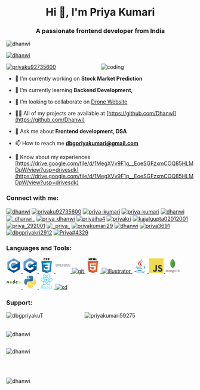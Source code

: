 <h1 align="center">Hi 👋, I'm Priya Kumari</h1>
<h3 align="center">A passionate frontend developer from India</h3>



<p align="left"> <img src="https://komarev.com/ghpvc/?username=dhanwi&label=Profile%20views&color=0e75b6&style=flat" alt="dhanwi" /> </p>

<p style = "background-image: url('https://mir-s3-cdn-cf.behance.net/projects/202/653c98116051129.Y3JvcCw5MjAsNzIwLDM1Nyww.jpg'); background-repeat: no-repeat;
  background-attachment: fixed;
  background-size: cover;"> <a href="https://github.com/ryo-ma/github-profile-trophy"><img src="https://github-profile-trophy.vercel.app/?username=dhanwi" alt="dhanwi" /></a> </p>
  
  <img align="right" padding="7px" margin="0 0 0 2vw" alt="coding" width="250" src="https://img.etimg.com/thumb/msid-84146083,width-1015,height-761,imgsize-638053,resizemode-8,quality-100/prime/technology-and-startups/booting-up-developer-economy-how-tech-startups-are-helping-coders-build-and-test-software-faster.jpg">

<p align="left"> <a href="https://twitter.com/priyaku92735600" target="blank"><img src="https://img.shields.io/twitter/follow/priyaku92735600?logo=twitter&style=for-the-badge" alt="priyaku92735600" /></a> </p>

- 🔭 I’m currently working on **Stock Market Prediction**

- 🌱 I’m currently learning **Backend Development,**

- 👯 I’m looking to collaborate on [Drone Website](https://drone-webpage-u5wi.vercel.app/)

- 👨‍💻 All of my projects are available at [https://github.com/Dhanwi](https://github.com/Dhanwi)

- 💬 Ask me about **Frontend development, DSA**

- 📫 How to reach me **dbgpriyakumari@gmail.com**

- 📄 Know about my experiences [https://drive.google.com/file/d/1MegXVv9F1q__EoeSGFzxmCOQ85HLMDpW/view?usp=drivesdk](https://drive.google.com/file/d/1MegXVv9F1q__EoeSGFzxmCOQ85HLMDpW/view?usp=drivesdk)

<h3 align="left">Connect with me:</h3>
<p align="left">
<a href="https://codepen.io/dhanwi" target="blank"><img align="center" src="https://raw.githubusercontent.com/rahuldkjain/github-profile-readme-generator/master/src/images/icons/Social/codepen.svg" alt="dhanwi" height="30" width="40" /></a>
<a href="https://twitter.com/priyaku92735600" target="blank"><img align="center" src="https://raw.githubusercontent.com/rahuldkjain/github-profile-readme-generator/master/src/images/icons/Social/twitter.svg" alt="priyaku92735600" height="30" width="40" /></a>
<a href="https://linkedin.com/in/priya-kumari" target="blank"><img align="center" src="https://raw.githubusercontent.com/rahuldkjain/github-profile-readme-generator/master/src/images/icons/Social/linked-in-alt.svg" alt="priya-kumari" height="30" width="40" /></a>
<a href="https://stackoverflow.com/users/priya-kumari" target="blank"><img align="center" src="https://raw.githubusercontent.com/rahuldkjain/github-profile-readme-generator/master/src/images/icons/Social/stack-overflow.svg" alt="priya-kumari" height="30" width="40" /></a>
<a href="https://codesandbox.com/dhanwi" target="blank"><img align="center" src="https://raw.githubusercontent.com/rahuldkjain/github-profile-readme-generator/master/src/images/icons/Social/codesandbox.svg" alt="dhanwi" height="30" width="40" /></a>
<a href="https://instagram.com/_dhanwi_" target="blank"><img align="center" src="https://raw.githubusercontent.com/rahuldkjain/github-profile-readme-generator/master/src/images/icons/Social/instagram.svg" alt="_dhanwi_" height="30" width="40" /></a>
<a href="https://dribbble.com/priya_dhanwi" target="blank"><img align="center" src="https://raw.githubusercontent.com/rahuldkjain/github-profile-readme-generator/master/src/images/icons/Social/dribbble.svg" alt="priya_dhanwi" height="30" width="40" /></a>
<a href="https://www.behance.net/priyajha4" target="blank"><img align="center" src="https://raw.githubusercontent.com/rahuldkjain/github-profile-readme-generator/master/src/images/icons/Social/behance.svg" alt="priyajha4" height="30" width="40" /></a>
<a href="https://hashnode.com/priyakri" target="blank"><img align="center" src="https://raw.githubusercontent.com/rahuldkjain/github-profile-readme-generator/master/src/images/icons/Social/hashnode.svg" alt="priyakri" height="30" width="40" /></a>
<a href="https://medium.com/kajalgupta02012001" target="blank"><img align="center" src="https://raw.githubusercontent.com/rahuldkjain/github-profile-readme-generator/master/src/images/icons/Social/medium.svg" alt="kajalgupta02012001" height="30" width="40" /></a>
<a href="https://www.codechef.com/users/priya_292001" target="blank"><img align="center" src="https://cdn.jsdelivr.net/npm/simple-icons@3.1.0/icons/codechef.svg" alt="priya_292001" height="30" width="40" /></a>
<a href="https://www.hackerrank.com/_priya_" target="blank"><img align="center" src="https://raw.githubusercontent.com/rahuldkjain/github-profile-readme-generator/master/src/images/icons/Social/hackerrank.svg" alt="_priya_" height="30" width="40" /></a>
<a href="https://codeforces.com/profile/priyakumari29" target="blank"><img align="center" src="https://raw.githubusercontent.com/rahuldkjain/github-profile-readme-generator/master/src/images/icons/Social/codeforces.svg" alt="priyakumari29" height="30" width="40" /></a>
<a href="https://www.leetcode.com/dhanwi" target="blank"><img align="center" src="https://raw.githubusercontent.com/rahuldkjain/github-profile-readme-generator/master/src/images/icons/Social/leet-code.svg" alt="dhanwi" height="30" width="40" /></a>
<a href="https://www.hackerearth.com/priya3691" target="blank"><img align="center" src="https://raw.githubusercontent.com/rahuldkjain/github-profile-readme-generator/master/src/images/icons/Social/hackerearth.svg" alt="priya3691" height="30" width="40" /></a>
<a href="https://auth.geeksforgeeks.org/user/dbgpriyakri2912" target="blank"><img align="center" src="https://raw.githubusercontent.com/rahuldkjain/github-profile-readme-generator/master/src/images/icons/Social/geeks-for-geeks.svg" alt="dbgpriyakri2912" height="30" width="40" /></a>
<a href="https://discord.gg/Priya#4329" target="blank"><img align="center" src="https://raw.githubusercontent.com/rahuldkjain/github-profile-readme-generator/master/src/images/icons/Social/discord.svg" alt="Priya#4329" height="30" width="40" /></a>
</p>

<h3 align="left">Languages and Tools:</h3>
<p align="left"> <a href="https://www.cprogramming.com/" target="_blank" rel="noreferrer"> <img src="https://raw.githubusercontent.com/devicons/devicon/master/icons/c/c-original.svg" alt="c" width="40" height="40"/> </a> <a href="https://www.w3schools.com/cpp/" target="_blank" rel="noreferrer"> <img src="https://raw.githubusercontent.com/devicons/devicon/master/icons/cplusplus/cplusplus-original.svg" alt="cplusplus" width="40" height="40"/> </a> <a href="https://www.w3schools.com/css/" target="_blank" rel="noreferrer"> <img src="https://raw.githubusercontent.com/devicons/devicon/master/icons/css3/css3-original-wordmark.svg" alt="css3" width="40" height="40"/> </a> <a href="https://expressjs.com" target="_blank" rel="noreferrer"> <img src="https://raw.githubusercontent.com/devicons/devicon/master/icons/express/express-original-wordmark.svg" alt="express" width="40" height="40"/> </a> <a href="https://git-scm.com/" target="_blank" rel="noreferrer"> <img src="https://www.vectorlogo.zone/logos/git-scm/git-scm-icon.svg" alt="git" width="40" height="40"/> </a> <a href="https://www.w3.org/html/" target="_blank" rel="noreferrer"> <img src="https://raw.githubusercontent.com/devicons/devicon/master/icons/html5/html5-original-wordmark.svg" alt="html5" width="40" height="40"/> </a> <a href="https://www.adobe.com/in/products/illustrator.html" target="_blank" rel="noreferrer"> <img src="https://www.vectorlogo.zone/logos/adobe_illustrator/adobe_illustrator-icon.svg" alt="illustrator" width="40" height="40"/> </a> <a href="https://www.java.com" target="_blank" rel="noreferrer"> <img src="https://raw.githubusercontent.com/devicons/devicon/master/icons/java/java-original.svg" alt="java" width="40" height="40"/> </a> <a href="https://developer.mozilla.org/en-US/docs/Web/JavaScript" target="_blank" rel="noreferrer"> <img src="https://raw.githubusercontent.com/devicons/devicon/master/icons/javascript/javascript-original.svg" alt="javascript" width="40" height="40"/> </a> <a href="https://www.mongodb.com/" target="_blank" rel="noreferrer"> <img src="https://raw.githubusercontent.com/devicons/devicon/master/icons/mongodb/mongodb-original-wordmark.svg" alt="mongodb" width="40" height="40"/> </a> <a href="https://nodejs.org" target="_blank" rel="noreferrer"> <img src="https://raw.githubusercontent.com/devicons/devicon/master/icons/nodejs/nodejs-original-wordmark.svg" alt="nodejs" width="40" height="40"/> </a> <a href="https://www.python.org" target="_blank" rel="noreferrer"> <img src="https://raw.githubusercontent.com/devicons/devicon/master/icons/python/python-original.svg" alt="python" width="40" height="40"/> </a> <a href="https://reactjs.org/" target="_blank" rel="noreferrer"> <img src="https://raw.githubusercontent.com/devicons/devicon/master/icons/react/react-original-wordmark.svg" alt="react" width="40" height="40"/> </a> <a href="https://www.adobe.com/products/xd.html" target="_blank" rel="noreferrer"> <img src="https://cdn.worldvectorlogo.com/logos/adobe-xd.svg" alt="xd" width="40" height="40"/> </a> </p>

<h3 align="left">Support:</h3>
<p><a href="https://www.buymeacoffee.com/dbgpriyakuT"> <img align="left" src="https://cdn.buymeacoffee.com/buttons/v2/default-yellow.png" height="50" width="210" padding-bottom = "3px" alt="dbgpriyakuT" /></a><a href="https://ko-fi.com/priyakumari59275"> <img align="left" src="https://cdn.ko-fi.com/cdn/kofi3.png?v=3" height="50" width="210" padding-bottom = "3px" alt="priyakumari59275" /></a></p><br><br>
<p>  </p>
<p><img align="left" padding= "4px 0 4px 0" width = "400" src="https://github-readme-stats.vercel.app/api/top-langs?username=dhanwi&show_icons=true&locale=en&layout=compact" alt="dhanwi" /></p> <br><br>
<p>  </p>
<p>&nbsp;<img align="left" padding= "4px 0 4px 0" width="500"src="https://github-readme-stats.vercel.app/api?username=dhanwi&show_icons=true&locale=en" alt="dhanwi" /></p><br><br>
<p>   </p>
<p><img align="left" padding= "4px 0 4px 0" width="500" src="https://github-readme-streak-stats.herokuapp.com/?user=dhanwi&" alt="dhanwi" /></p>
